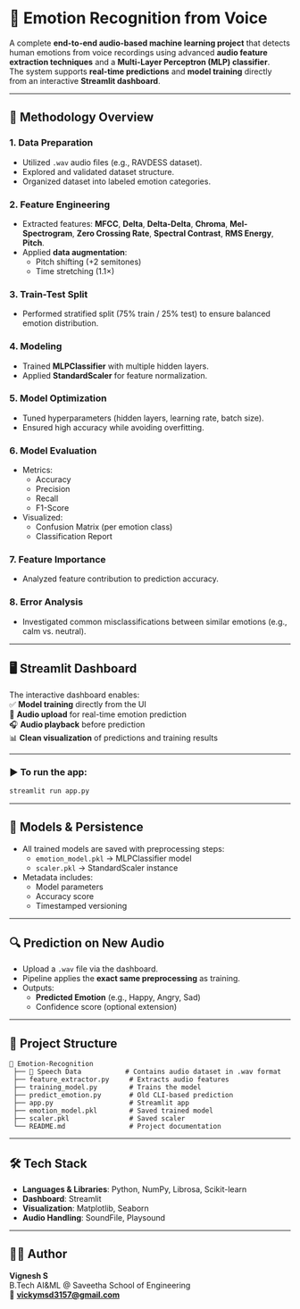 # 🎤 Emotion Recognition from Voice  

A complete **end-to-end audio-based machine learning project** that detects human emotions from voice recordings using advanced **audio feature extraction techniques** and a **Multi-Layer Perceptron (MLP) classifier**.  
The system supports **real-time predictions** and **model training** directly from an interactive **Streamlit dashboard**.  

---

## 📌 Methodology Overview  

### 1. Data Preparation  
- Utilized `.wav` audio files (e.g., RAVDESS dataset).  
- Explored and validated dataset structure.  
- Organized dataset into labeled emotion categories.  

### 2. Feature Engineering  
- Extracted features: **MFCC**, **Delta**, **Delta-Delta**, **Chroma**, **Mel-Spectrogram**, **Zero Crossing Rate**, **Spectral Contrast**, **RMS Energy**, **Pitch**.  
- Applied **data augmentation**:  
  - Pitch shifting (+2 semitones)  
  - Time stretching (1.1×)  

### 3. Train-Test Split  
- Performed stratified split (75% train / 25% test) to ensure balanced emotion distribution.  

### 4. Modeling  
- Trained **MLPClassifier** with multiple hidden layers.  
- Applied **StandardScaler** for feature normalization.  

### 5. Model Optimization  
- Tuned hyperparameters (hidden layers, learning rate, batch size).  
- Ensured high accuracy while avoiding overfitting.  

### 6. Model Evaluation  
- Metrics:  
  - Accuracy  
  - Precision  
  - Recall  
  - F1-Score  
- Visualized:  
  - Confusion Matrix (per emotion class)  
  - Classification Report  

### 7. Feature Importance  
- Analyzed feature contribution to prediction accuracy.  

### 8. Error Analysis  
- Investigated common misclassifications between similar emotions (e.g., calm vs. neutral).  

---

## 🖥️ Streamlit Dashboard  

The interactive dashboard enables:  
✅ **Model training** directly from the UI  
📂 **Audio upload** for real-time emotion prediction  
🎧 **Audio playback** before prediction  
📊 **Clean visualization** of predictions and training results  

---

### ▶️ To run the app:  
```bash
streamlit run app.py
```

---

## 🧠 Models & Persistence  
- All trained models are saved with preprocessing steps:  
  - `emotion_model.pkl` → MLPClassifier model  
  - `scaler.pkl` → StandardScaler instance  
- Metadata includes:  
  - Model parameters  
  - Accuracy score  
  - Timestamped versioning  

---

## 🔍 Prediction on New Audio  
- Upload a `.wav` file via the dashboard.  
- Pipeline applies the **exact same preprocessing** as training.  
- Outputs:  
  - **Predicted Emotion** (e.g., Happy, Angry, Sad)  
  - Confidence score (optional extension)  

---

## 📂 Project Structure  
```
📁 Emotion-Recognition
 ├── 📁 Speech Data           # Contains audio dataset in .wav format
 ├── feature_extractor.py     # Extracts audio features
 ├── training_model.py        # Trains the model
 ├── predict_emotion.py       # Old CLI-based prediction
 ├── app.py                   # Streamlit app
 ├── emotion_model.pkl        # Saved trained model
 ├── scaler.pkl               # Saved scaler
 └── README.md                # Project documentation
```

---

## 🛠️ Tech Stack  
- **Languages & Libraries**: Python, NumPy, Librosa, Scikit-learn  
- **Dashboard**: Streamlit  
- **Visualization**: Matplotlib, Seaborn  
- **Audio Handling**: SoundFile, Playsound  
 

---

## 👨‍💻 Author  
**Vignesh S**  
B.Tech AI&ML @ Saveetha School of Engineering  
📧 **vickymsd3157@gmail.com**  
